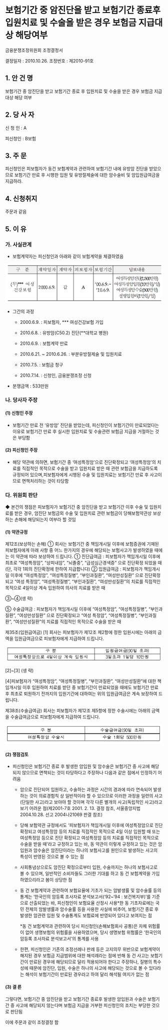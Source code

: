 # 보험기간 중 암진단을 받고 보험기간 종료후 입원치료 및 수술을 받은 경우 보험금 지급대상 해당여부

금융분쟁조정위원회 조정결정서

결정일자 : 2010.10.26.
조정번호 : 제2010-91호

## 1. 안 건 명
보험기간 중 암진단을 받고 보험기간 종료 후 입원치료 및  수술을 받은 경우 보험금 지급대상 해당 여부

## 2. 당 사 자 
신 청 인  : A

피신청인  : B보험

## 3. 주    문

피신청인은 피보험자가 동건 보험계약과 관련하여 보험기간 내에 유방암 진단을 받았으므로 보험기간 만료 후 시행한 입원 및 유방절제술에 대한 암수술비 및 암입원급여금을 지급하라.


## 4. 신청취지 
주문과 같음

## 5. 이   유 

### 가. 사실관계

* 보험계약자는 피신청인과 아래와 같이 보험계약을 체결하였음

![alt image](https://raw.githubusercontent.com/aijinet/bodoc-claim-contents/master/contents/images/133_1.PNG)
<!--
구  분
계약일자
계약자
피보험자
보험기간
담보내용
(무)*** 여성 건강보험
2000.6.9.
갑
A
‘00.6.9.~
‘10.6.9.
여성특정암진단(1,500만원)
여성특정암입원(10만원/일)
여성특정암수술(500만원)
질병입원비(1만원/일)
-->

* 그간의 과정

  * 2000.6.9. : 피보험자, *** 여성건강보험 가입
 
  * 2010.6.8. : 유방암(C50.2) 진단(**대학교 병원)

  * 2010.6.9. : 보험계약 만료

  * 2010.6.21. ~ 2010.6.26. : 부분유방절제술 및 입원치료

  * 2010.7.5. : 보험금 청구

  * 2010.7.14. : 신청인, 금융분쟁조정 신청

* 분쟁금액 : 533만원


### 나. 당사자 주장 

#### (1) 신청인 주장 

* 보험기간 만료 전 ‘유방암’ 진단을 받았는데, 피신청인이 보험기간이 만료되었다는 이유로 보험기간 만료 후 실시한 입원치료 및 수술관련 보험금 지급을 거절하는 것은 부당함

#### (2) 피신청인 주장

* 해당 약관에 의하면, 보험기간 중 ‘여성특정암’으로 진단확정되고 ‘여성특정암’의 치료를 직접적인 목적으로 수술을 받고 입원치료 받은 때 관련 보험금을 지급하도록 규정되어 있으며,피보험자에게 시행된 수술 및 입원치료는 보험기간 만료 후 사고이므로 면책처리하는 것이 타당함

### 다. 위원회 판단

◆ 본건의 쟁점은 피보험자가 보험기간 중 암진단을 받고 보험기간 이후 수술 및 입원치료를 받은 경우, 암진단 보험금외 수술 및 입원치료 관련 보험금이 당해보험약관상 보상하는 손해에 해당되는지 여부라 할 것임

#### (1) 약관규정  

  제12조(보상하는 손해) ① 회사는 보험기간 중 책임개시일 이후에 보험증권에 기재된 피보험자에게 아래 사항 중 어느 한가지의 경우에 해당되는 보험사고가 발생하였을 때에는 이 약관에 따라 보상하여 드립니다. ① 진단급여금 : 피보험자가 책임개시일 이후에 최초로 “여성특정암”, “상피내암”, “뇌졸중”, “급성심근경색증” 으로 진단확정 되었을 때(단, 각각 1회의 진단확정에 한하여 지급합니다) ② 입원급여금 : 피보험자가 책임개시일 이후에 “여성특정암”, “여성특정질병”, “부인과질환”, “여성만성질환” 으로 진단확정되고 “여성 특정암”, “여성특정질병”, “부인과질환”, “여성만성질환”의 치료를 직접적인 목적으로 4일이상 계속 입원하여 의사의 치료를 받은 때
  
  ③~④(생  략)
  
  ⑤ 수술급여금 : 피보험자가 책임개시일 이후에 “여성특정암”, “여성특정질병”, “부인과질환”, “여성만성질환” 으로 진단확정되고 “여성 특정암”, “여성특정질병”, “부인과질환”, “여성만성질환”의 치료를 직접적인 목적으로 수술을 받은 때

제35조(입원급여금) [1] 회사는 피보험자가 제12조 제2항에 정한 입원시에는 아래의 금액을 입원급여금으로 피보험자에게 지급하여 드립니다.

![alt image](https://raw.githubusercontent.com/aijinet/bodoc-claim-contents/master/contents/images/133_2.PNG)

<!--
구 분
입원급여금(90일 초과)
여성특정암으로 4일이상 계속 입원시
3일초과 1일당 10만원
-->

[2]~[3] (생  략)

[4]피보험자가 “여성특정암”, “여성특정질병”, “부인과질환”, “여성만성질환”에 대한 책임개시일 이후 입원하여 치료를 받던 중 보험기간이 만료되었을 때에도 보험기간 만료 후 최초로 퇴원하기 전까지의 입원기간에 대하여는 위의 입원급여금은 계속 보장하여 드립니다.

제38조(수술급여금)  회사는 피보험자가 제12조 제5항에 정한 수술시에는 아래의 금액을 수술급여금으로 피보험자에게 지급하여 드립니다.

![alt image](https://raw.githubusercontent.com/aijinet/bodoc-claim-contents/master/contents/images/133_3.PNG)

<!--
구 분
수술급여금(90일 초과)
여성특정암 수술시
수술 1회당 500만원
-->

#### (2) 쟁점검토

* 피신청인은 보험기간 종료 후 발생한 암입원 및 암수술은 보험기간 중 사고에 해당되지 않으므로 면책되는 것이 타당하다고 주장하나 다음과 같은 점에서 인정하기 어려움

  * 암으로 진단되어 입원하고, 수술하는 과정은 시간의 경과에 따라 연속되어 발생하는 것이 의료경험칙 상 일반적이라 할 수 있으므로 이러한 과정을 일련의 사고(단일한 사고)라고 보아야 할 것이며 각각 다른 별개의 사고(독립적인 사고)라고 보기 어려운 점(제2001-7호 2001. 2. 13. 결정 참조, 서울중앙지법 2004.10.28. 선고 2004나21069 판결 참조)

  * 당해 보험약관 규정에서도 ‘피보험자가 책임개시일 이후에 여성특정암으로 진단 확정되고 여성특정암 등의 치료를 직접적인 목적으로 4일 이상 입원할 때 또는 여성특정암 등으로 진단 확정되고 여성특정암 등의 치료를 직접적인 목적으로 수술을 받을 때’라고 규정하고 있는 바, 동 약관이 이렇게 규정하고 있는 것은 암입원과 암수술은 암진단이라는 하나의 보험사고를 원인으로 발생하는 사고의 특성이 반영된 것으로 볼 수 있는 점

  * 사회통념상으로도 암진단 확정으로부터 입원, 수술까지는 하나의 보험사고로 볼 수 있으며, 일반적인 소비자들도 그러한 기대를 하고 동 건 보험계약을 가입하였으리라고 봄이 상당한 점

  * 동 건 보험계약과 관련하여 보험요율에 기초가 되는 암발생률 및 암수술률 등의 통계는 ‘한국인의 암등록 조사자료 분석보고서(‘92~‘94 : 보건복지부)’를 기준으로 산출되었는 바, 피신청인이 보험요율 산정시 사용*한 동 기초자료에는 국민 전체의 암발생률과 암수술률 등을 사용한 사실에 비추어, 보험기간 종료 후 발생한 암관련 입원 및 수술통계도 보험료에 반영되어 있다고 보여지는 점

    *동 건 보험계약과 관련하여 당시 피신청인(손해보험회사 공통)은 자체 위험률이 없어 생명보험의 위험률을 사용하였으며, 당시 생명보험 위험률은 ‘한국인의 암등록 조사자료 분석보고서’의 통계를 사용

  * 한편, 피신청인은 기존의 조정선례나 판례 등은 고지의무 위반으로 보험계약이 해지된 경우 보험금 지급범위에 대한 해석례라는 점에 반해 동 건 사고는 보험기간이 만료된 경우에 해당되므로 달리 적용되어야 한다고 주장하나, 질병의 특수성에 때문에 암진단, 입원, 수술은 하나의 사고에 해당되는 것으로 볼 수 있다라는 해석이 보험기간이 만료된 경우라고 하여 달리 해석될 여지가 없는 점

#### (3) 결 론   

그렇다면, 보험기간 중 암진단을 받고 보험기간 종료후 발생한 암입원과 수술은 보험기간 중 사고에 해당되지 않는다며 보험금 지급을 거부한 피신청인의 조치는 부당한 것으로 판단됨

이에 주문과 같이 조정결정 함